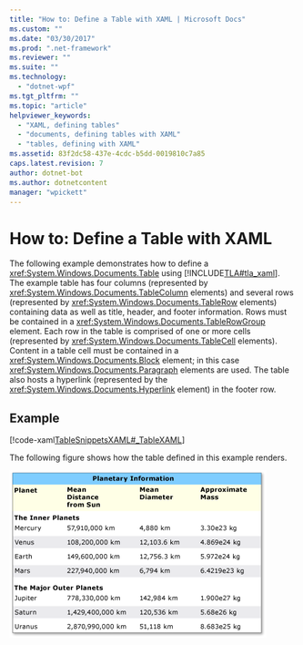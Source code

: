 ```yaml
---
title: "How to: Define a Table with XAML | Microsoft Docs"
ms.custom: ""
ms.date: "03/30/2017"
ms.prod: ".net-framework"
ms.reviewer: ""
ms.suite: ""
ms.technology: 
  - "dotnet-wpf"
ms.tgt_pltfrm: ""
ms.topic: "article"
helpviewer_keywords: 
  - "XAML, defining tables"
  - "documents, defining tables with XAML"
  - "tables, defining with XAML"
ms.assetid: 83f2dc58-437e-4cdc-b5dd-0019810c7a85
caps.latest.revision: 7
author: dotnet-bot
ms.author: dotnetcontent
manager: "wpickett"
---
```

# How to: Define a Table with XAML
The following example demonstrates how to define a              <xref:System.Windows.Documents.Table> using              [!INCLUDE[TLA#tla_xaml](../../../../includes/tlasharptla-xaml-md.md)].  The example table has four columns (represented by              <xref:System.Windows.Documents.TableColumn> elements) and several rows (represented by              <xref:System.Windows.Documents.TableRow> elements) containing data as well as title, header, and footer information.  Rows must be contained in a              <xref:System.Windows.Documents.TableRowGroup> element.  Each row in the table is comprised of one or more cells (represented by              <xref:System.Windows.Documents.TableCell> elements).  Content in a table cell must be contained in a              <xref:System.Windows.Documents.Block> element; in this case              <xref:System.Windows.Documents.Paragraph> elements are used.  The table also hosts a hyperlink (represented by the              <xref:System.Windows.Documents.Hyperlink> element) in the footer row.  
  
## Example  
 [!code-xaml[TableSnippetsXAML#_TableXAML](../../../../samples/snippets/csharp/VS_Snippets_Wpf/TableSnippetsXAML/CS/Window1.xaml#_tablexaml)]  
  
 The following figure shows how the table defined in this example renders.  
  
 ![Rendered table.](../../../../docs/framework/wpf/advanced/media/tableeg.png "TableEG")
